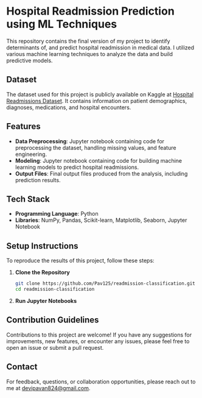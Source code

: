 # Hospital Readmission Prediction using ML Techniques

This repository contains the final version of my project to identify determinants of, and predict hospital readmission in medical data. I utilized various machine learning techniques to analyze the data and build predictive models.

## Dataset

The dataset used for this project is publicly available on Kaggle at [Hospital Readmissions Dataset](https://www.kaggle.com/datasets/dansbecker/hospital-readmissions). It contains information on patient demographics, diagnoses, medications, and hospital encounters.

## Features

- **Data Preprocessing**: Jupyter notebook containing code for preprocessing the dataset, handling missing values, and feature engineering.
- **Modeling**: Jupyter notebook containing code for building machine learning models to predict hospital readmissions.
- **Output Files**: Final output files produced from the analysis, including prediction results.

## Tech Stack

- **Programming Language**: Python
- **Libraries**: NumPy, Pandas, Scikit-learn, Matplotlib, Seaborn, Jupyter Notebook

## Setup Instructions

To reproduce the results of this project, follow these steps:

1. **Clone the Repository**

    ```sh
    git clone https://github.com/Pav125/readmission-classification.git
    cd readmission-classification
    ```

2. **Run Jupyter Notebooks**


## Contribution Guidelines

Contributions to this project are welcome! If you have any suggestions for improvements, new features, or encounter any issues, please feel free to open an issue or submit a pull request.

## Contact

For feedback, questions, or collaboration opportunities, please reach out to me at devipavan824@gmail.com.
